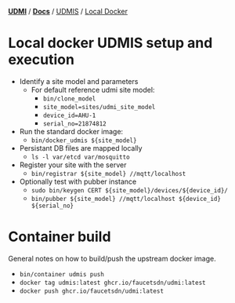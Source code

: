 [**UDMI**](../../) / [**Docs**](../) / [UDMIS](.) / [Local Docker](#)

# Local docker UDMIS setup and execution

* Identify a site model and parameters
  * For default reference udmi site model:
    * `bin/clone_model`
    * `site_model=sites/udmi_site_model`
    * `device_id=AHU-1`
    * `serial_no=21874812`
* Run the standard docker image:
  * `bin/docker_udmis ${site_model}`
* Persistant DB files are mapped locally
  * `ls -l var/etcd var/mosquitto`
* Register your site with the server
  * `bin/registrar ${site_model} //mqtt/localhost`
* Optionally test with pubber instance
  * `sudo bin/keygen CERT ${site_model}/devices/${device_id}/`
  * `bin/pubber ${site_model} //mqtt/localhost ${device_id} ${serial_no}`

# Container build

General notes on how to build/push the upstream docker image.

* `bin/container udmis push`
* `docker tag udmis:latest ghcr.io/faucetsdn/udmi:latest`
* `docker push ghcr.io/faucetsdn/udmi:latest`
